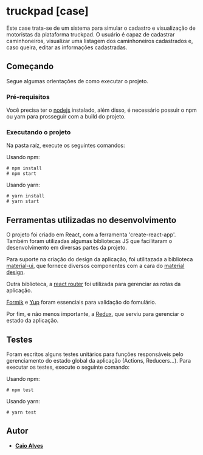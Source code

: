 # truckpad [case]

Este case trata-se de um sistema para simular o cadastro e visualização de motoristas da plataforma truckpad. O usuário é capaz de cadastrar caminhoneiros, visualizar uma listagem dos caminhoneiros cadastrados e, caso queira, editar as informações cadastradas.

## Começando

Segue algumas orientações de como executar o projeto.

### Pré-requisitos

Você precisa ter o [nodejs](https://nodejs.org/) instalado, além disso, é necessário possuir o npm ou yarn para prosseguir com a build do projeto.

### Executando o projeto
Na pasta raíz, execute os seguintes comandos:

Usando npm:

```
# npm install
# npm start
```

Usando yarn:

```
# yarn install
# yarn start
```

## Ferramentas utilizadas no desenvolvimento
O projeto foi criado em React, com a ferramenta 'create-react-app'. Também foram utilizadas algumas bibliotecas JS que facilitaram o desenvolvimento em diversas partes da projeto.

Para suporte na criação do design da aplicação, foi utilitazada a biblioteca [material-ui](https://material-ui.com/), que fornece diversos componentes com a cara do [material design](https://material.io/design/).

Outra biblioteca, a [react router](https://www.npmjs.com/package/react-router) foi utilizada para gerenciar as rotas da aplicação.

[Formik](https://www.npmjs.com/package/formik) e [Yup](https://www.npmjs.com/package/yup) foram essenciais para validação do fomulário.

Por fim, e não menos importante, a [Redux](https://www.npmjs.com/package/redux), que serviu para gerenciar o estado da aplicação.

## Testes
Foram escritos alguns testes unitários para funções responsáveis pelo gerenciamento do estado global da aplicação (Actions, Reducers...). Para executar os testes, execute o seguinte comando:

Usando npm:

```
# npm test
```

Usando yarn:

```
# yarn test
```

## Autor

* [**Caio Alves**](https://github.com/alvescaio)


